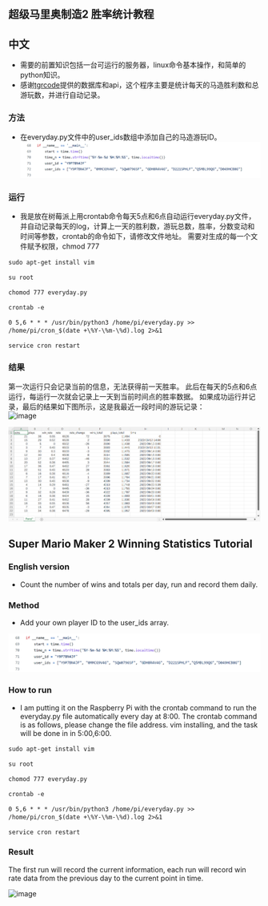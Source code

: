 ## 超级马里奥制造2 胜率统计教程
## 中文
* 需要的前置知识包括一台可运行的服务器，linux命令基本操作，和简单的python知识。
* 感谢[tgrcode](https://tgrcode.com/mm2/docs/)提供的数据库和api，这个程序主要是统计每天的马造胜利数和总游玩数，并进行自动记录。

### 方法
* 在everyday.py文件中的user_ids数组中添加自己的马造游玩ID。  
![image](./user_id.png)
### 运行
* 我是放在树莓派上用crontab命令每天5点和6点自动运行everyday.py文件，并自动记录每天的log，计算上一天的胜利数，游玩总数，胜率，分数变动和时间等参数，crontab的命令如下，请修改文件地址。 需要对生成的每一个文件赋予权限，chmod 777
```
sudo apt-get install vim
```  
```
su root
```  
```
chomod 777 everyday.py
```  
```
crontab -e
```  
```
0 5,6 * * * /usr/bin/python3 /home/pi/everyday.py >> /home/pi/cron_$(date +\%Y-\%m-\%d).log 2>&1
```  
```
service cron restart
``` 
### 结果
第一次运行只会记录当前的信息，无法获得前一天胜率。
此后在每天的5点和6点运行，每运行一次就会记录上一天到当前时间点的胜率数据。
如果成功运行并记录，最后的结果如下图所示，这是我最近一段时间的游玩记录：  
![image](https://github.com/user-attachments/assets/554ac569-f438-42fe-9be1-1259655f08d9)

![image](./Panzi.png)

## Super Mario Maker 2 Winning Statistics Tutorial
### English version
* Count the number of wins and totals per day, run and record them daily.

### Method
* Add your own player ID to the user_ids array.  

![image](./user_id.png)

### How to run
* I am putting it on the Raspberry Pi with the crontab command to run the everyday.py file automatically every day at 8:00. The crontab command is as follows, please change the file address. 
vim installing, and the task will be done in in 5:00,6:00.
```
sudo apt-get install vim
```  
```
su root
```  
```
chomod 777 everyday.py
```  
```
crontab -e
```  
```
0 5,6 * * * /usr/bin/python3 /home/pi/everyday.py >> /home/pi/cron_$(date +\%Y-\%m-\%d).log 2>&1
```  
```
service cron restart
```  

### Result
The first run will record the current information, each run will record win rate data from the previous day to the current point in time.

![image](https://github.com/user-attachments/assets/518cb9a6-8537-485b-bb25-7d796f3016a6)



